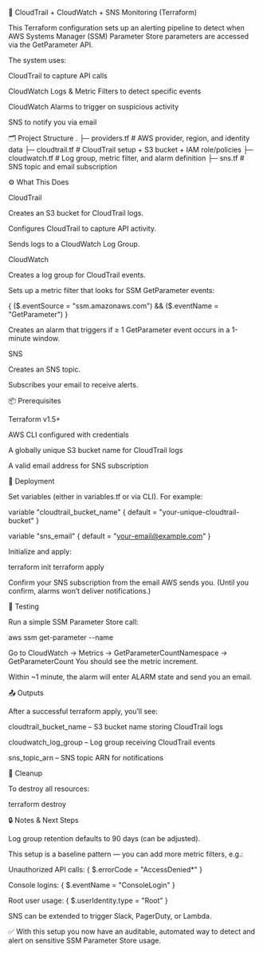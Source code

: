 📜 CloudTrail + CloudWatch + SNS Monitoring (Terraform)

This Terraform configuration sets up an alerting pipeline to detect when AWS Systems Manager (SSM) Parameter Store parameters are accessed via the GetParameter API.

The system uses:

CloudTrail to capture API calls

CloudWatch Logs & Metric Filters to detect specific events

CloudWatch Alarms to trigger on suspicious activity

SNS to notify you via email

🗂 Project Structure
.
├─ providers.tf   # AWS provider, region, and identity data
├─ cloudtrail.tf  # CloudTrail setup + S3 bucket + IAM role/policies
├─ cloudwatch.tf  # Log group, metric filter, and alarm definition
├─ sns.tf         # SNS topic and email subscription

⚙️ What This Does

CloudTrail

Creates an S3 bucket for CloudTrail logs.

Configures CloudTrail to capture API activity.

Sends logs to a CloudWatch Log Group.

CloudWatch

Creates a log group for CloudTrail events.

Sets up a metric filter that looks for SSM GetParameter events:

{ ($.eventSource = "ssm.amazonaws.com") && ($.eventName = "GetParameter") }


Creates an alarm that triggers if ≥ 1 GetParameter event occurs in a 1-minute window.

SNS

Creates an SNS topic.

Subscribes your email to receive alerts.

📦 Prerequisites

Terraform v1.5+

AWS CLI configured with credentials

A globally unique S3 bucket name for CloudTrail logs

A valid email address for SNS subscription

🚀 Deployment

Set variables (either in variables.tf or via CLI). For example:

variable "cloudtrail_bucket_name" {
  default = "your-unique-cloudtrail-bucket"
}

variable "sns_email" {
  default = "your-email@example.com"
}


Initialize and apply:

terraform init
terraform apply


Confirm your SNS subscription from the email AWS sends you.
(Until you confirm, alarms won’t deliver notifications.)

🧪 Testing

Run a simple SSM Parameter Store call:

aws ssm get-parameter --name <your-parameter-name>


Go to CloudWatch → Metrics → GetParameterCountNamespace → GetParameterCount
You should see the metric increment.

Within ~1 minute, the alarm will enter ALARM state and send you an email.

📤 Outputs

After a successful terraform apply, you’ll see:

cloudtrail_bucket_name – S3 bucket name storing CloudTrail logs

cloudwatch_log_group – Log group receiving CloudTrail events

sns_topic_arn – SNS topic ARN for notifications

🧹 Cleanup

To destroy all resources:

terraform destroy

🔒 Notes & Next Steps

Log group retention defaults to 90 days (can be adjusted).

This setup is a baseline pattern — you can add more metric filters, e.g.:

Unauthorized API calls: { $.errorCode = "AccessDenied*" }

Console logins: { $.eventName = "ConsoleLogin" }

Root user usage: { $.userIdentity.type = "Root" }

SNS can be extended to trigger Slack, PagerDuty, or Lambda.

✅ With this setup you now have an auditable, automated way to detect and alert on sensitive SSM Parameter Store usage.